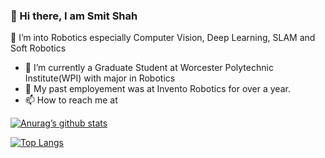### 👋 Hi there, I am Smit Shah
👀 I’m into Robotics especially Computer Vision, Deep Learning, SLAM and Soft Robotics
- 🌱 I’m currently a Graduate Student at Worcester Polytechnic Institute(WPI) with major in Robotics
- 💞️ My past employement was at Invento Robotics for over a year.
- 📫 How to reach me at
  
[![Anurag’s github stats](https://github-readme-stats.vercel.app/api?username=Smshah30)](https://github.com/Smshah30)

[![Top Langs](https://github-readme-stats.vercel.app/api/top-langs/?username=Smshah30&layout=compact)](https://github.com/Smshah30)
<!---
Smshah30/Smshah30 is a ✨ special ✨ repository because its `README.md` (this file) appears on your GitHub profile.
You can click the Preview link to take a look at your changes.
--->
